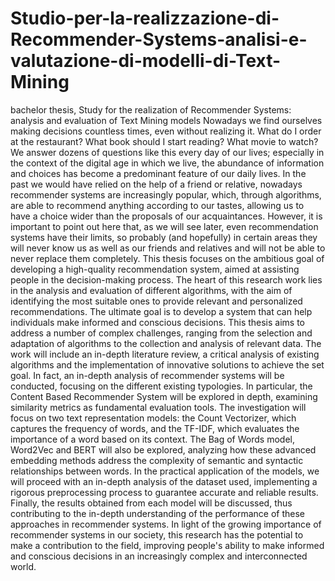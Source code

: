 # Studio-per-la-realizzazione-di-Recommender-Systems-analisi-e-valutazione-di-modelli-di-Text-Mining
bachelor thesis, Study for the realization of Recommender Systems: analysis and evaluation of Text Mining models
Nowadays we find ourselves making decisions countless times, even without realizing it. What do I order at the restaurant? What book should I start reading? What movie to watch? We answer dozens of questions like this every day of our lives; especially in the context of the digital age in which we live, the abundance of information and choices has become a predominant feature of our daily lives. In the past we would have relied on the help of a friend or relative, nowadays recommender systems are increasingly popular, which, through algorithms, are able to recommend anything according to our tastes, allowing us to have a choice wider than the proposals of our acquaintances. However, it is important to point out here that, as we will see later, even recommendation systems have their limits, so probably (and hopefully) in certain areas they will never know us as well as our friends and relatives and will not be able to never replace them completely. This thesis focuses on the ambitious goal of developing a high-quality recommendation system, aimed at assisting people in the decision-making process. The heart of this research work lies in the analysis and evaluation of different algorithms, with the aim of identifying the most suitable ones to provide relevant and personalized recommendations. The ultimate goal is to develop a system that can help individuals make informed and conscious decisions. This thesis aims to address a number of complex challenges, ranging from the selection and adaptation of algorithms to the collection and analysis of relevant data. The work will include an in-depth literature review, a critical analysis of existing algorithms and the implementation of innovative solutions to achieve the set goal. In fact, an in-depth analysis of recommender systems will be conducted, focusing on the different existing typologies. In particular, the Content Based Recommender System will be explored in depth, examining similarity metrics as fundamental evaluation tools. The investigation will focus on two text representation models: the Count Vectorizer, which captures the frequency of words, and the TF-IDF, which evaluates the importance of a word based on its context. The Bag of Words model, Word2Vec and BERT will also be explored, analyzing how these advanced embedding methods address the complexity of semantic and syntactic relationships between words. In the practical application of the models, we will proceed with an in-depth analysis of the dataset used, implementing a rigorous preprocessing process to guarantee accurate and reliable results. Finally, the results obtained from each model will be discussed, thus contributing to the in-depth understanding of the performance of these approaches in recommender systems. In light of the growing importance of recommender systems in our society, this research has the potential to make a contribution to the field, improving people's ability to make informed and conscious decisions in an increasingly complex and interconnected world. ​
